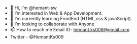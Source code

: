 - 👋 Hi, I’m @hemant-sw
- 👀 I’m interested in Web & App Development.
- 🌱 I’m currently learning FrontEnd (HTML,css & javaScript).
- 💞️ I’m looking to collaborate with Anyone
- 📫 How to reach me Email ID- hemant.ks009@gmail.com
- Twitter - @HemantKs009
                    
 
<!---
hemant-sw/hemant-sw is a ✨ special ✨ repository because its `README.md` (this file) appears on your GitHub profile.
You can click the Preview link to take a look at your changes.
--->
